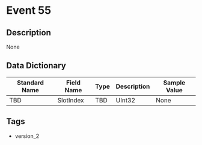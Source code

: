 # Event 55

## Description
None

## Data Dictionary
|Standard Name|Field Name|Type|Description|Sample Value|
|---|---|---|---|---|
|TBD|SlotIndex|TBD|UInt32|None|None|

## Tags
* version_2